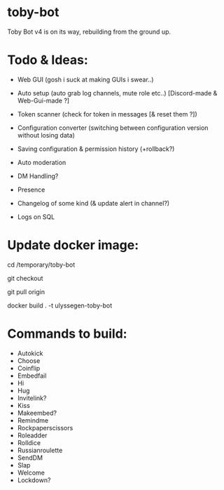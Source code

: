 # toby-bot

Toby Bot v4 is on its way, rebuilding from the ground up.

# Todo & Ideas:

- Web GUI (gosh i suck at making GUIs i swear..)

- Auto setup (auto grab log channels, mute role etc..) [Discord-made & Web-Gui-made ?]

- Token scanner (check for token in messages [& reset them ?])

- Configuration converter (switching between configuration version without losing data)

- Saving configuration & permission history (+rollback?)

- Auto moderation

- DM Handling?

- Presence

- Changelog of some kind (& update alert in channel?)

- Logs on SQL

# Update docker image:

cd /temporary/toby-bot

git checkout <branch>

git pull origin <branch>

docker build . -t ulyssegen-toby-bot

# Commands to build:

- Autokick
- Choose
- Coinflip
- Embedfail
- Hi
- Hug
- Invitelink?
- Kiss
- Makeembed?
- Remindme
- Rockpaperscissors
- Roleadder
- Rolldice
- Russianroulette
- SendDM
- Slap
- Welcome
- Lockdown?